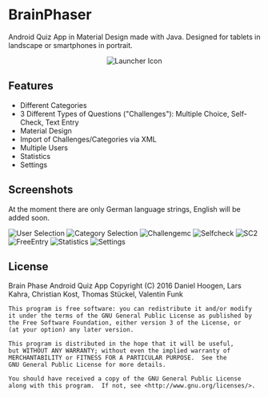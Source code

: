 # BrainPhaser

Android Quiz App in Material Design made with Java. Designed for tablets in landscape or smartphones in portrait.

<p align="center">
  <img src="https://raw.githubusercontent.com/Kamshak/BrainPhaser/master/app/src/main/res/mipmap-xxxhdpi/ic_launcher.png" alt="Launcher Icon"/>
</p>

## Features

- Different Categories
- 3 Different Types of Questions ("Challenges"): Multiple Choice, Self-Check, Text Entry
- Material Design
- Import of Challenges/Categories via XML
- Multiple Users
- Statistics
- Settings

## Screenshots

At the moment there are only German language strings, English will be added soon.

![User Selection](https://s3-eu-west-1.amazonaws.com/pointshop2/2016-05-18+08.02.11.jpg)
![Category Selection](https://s3-eu-west-1.amazonaws.com/pointshop2/2016-05-18+08.02.06.jpg)
![Challengemc](https://s3-eu-west-1.amazonaws.com/pointshop2/2016-05-18+08.06.01.jpg)
![Selfcheck](https://s3-eu-west-1.amazonaws.com/pointshop2/2016-05-18+08.06.09.jpg)
![SC2](https://s3-eu-west-1.amazonaws.com/pointshop2/2016-05-18+08.06.13.jpg)
![FreeEntry](https://s3-eu-west-1.amazonaws.com/pointshop2/2016-05-18+08.06.27.jpg)
![Statistics](https://s3-eu-west-1.amazonaws.com/pointshop2/2016-05-18+08.02.40.jpg)
![Settings](https://s3-eu-west-1.amazonaws.com/pointshop2/2016-05-18+08.02.24.jpg)

## License

Brain Phase Android Quiz App
    Copyright (C) 2016  Daniel Hoogen, Lars Kahra, Christian Kost, Thomas Stückel, Valentin Funk

    This program is free software: you can redistribute it and/or modify
    it under the terms of the GNU General Public License as published by
    the Free Software Foundation, either version 3 of the License, or
    (at your option) any later version.

    This program is distributed in the hope that it will be useful,
    but WITHOUT ANY WARRANTY; without even the implied warranty of
    MERCHANTABILITY or FITNESS FOR A PARTICULAR PURPOSE.  See the
    GNU General Public License for more details.

    You should have received a copy of the GNU General Public License
    along with this program.  If not, see <http://www.gnu.org/licenses/>.

